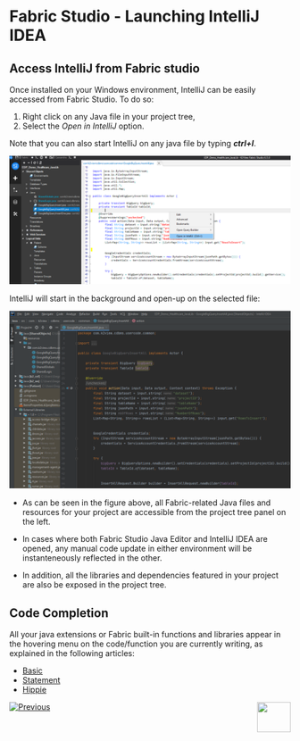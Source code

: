 # Fabric Studio - Launching IntelliJ IDEA


## Access IntelliJ from Fabric studio
Once installed on your Windows environment, IntelliJ can be easily accessed from Fabric Studio.
To do so:
1. Right click on any Java file in your project tree,
2. Select the *Open in IntelliJ* option.

Note that you can also start IntelliJ on any java file by typing ***ctrl+I***.

![image](images/04_14_01_menu.png)

IntelliJ will start in the background and open-up on the selected file:

![image](images/04_14_02_javafile.png) 

- As can be seen in the figure above, all Fabric-related Java files and resources for your project are accessible from the project tree panel on the left.

- In cases where both Fabric Studio Java Editor and IntelliJ IDEA are opened, any manual code update in either environment will be instanteneously reflected in the other.

- In addition, all the libraries and dependencies featured in your project are also be exposed in the project tree.


## Code Completion
All your java extensions or Fabric built-in functions and libraries appear in the hovering menu on the code/function you are currently writing, as explained in the following articles:

-	[Basic]( https://www.jetbrains.com/help/idea/auto-completing-code.html#basic_completion)
- [Statement]( https://www.jetbrains.com/help/idea/auto-completing-code.html#statements_completion)
- [Hippie]( https://www.jetbrains.com/help/idea/auto-completing-code.html#hippie_completion)


[![Previous](/articles/images/Previous.png)](/articles/04_fabric_studio/04a_IntelliJ/02_intelliJ_install.md)[<img align="right" width="60" height="54" src="/articles/images/Next.png">](/articles/04_fabric_studio/04a_IntelliJ/04_debugging_with_intelliJ.md)
